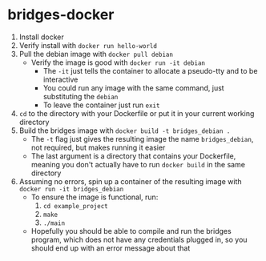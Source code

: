 # bridges-docker

1. Install docker
2. Verify install with `docker run hello-world`
3. Pull the debian image with `docker pull debian`
    * Verify the image is good with `docker run -it debian`
        * The `-it` just tells the container to allocate a pseudo-tty and to be interactive
        * You could run any image with the same command, just substituting the `debian`
        * To leave the container just run `exit`
4. `cd` to the directory with your Dockerfile or put it in your current working directory
5. Build the bridges image with `docker build -t bridges_debian .`
    * The `-t` flag just gives the resulting image the name `bridges_debian`, not required, but makes running it easier
    * The last argument is a directory that contains your Dockerfile, meaning you don't actually have to run `docker build` in the same directory
6. Assuming no errors, spin up a container of the resulting image with `docker run -it bridges_debian`
    * To ensure the image is functional, run:
      1. `cd example_project`
      2. `make`
      3. `./main`
    * Hopefully you should be able to compile and run the bridges program, which does not have any credentials plugged in, so you should end up with an error message about that
   
